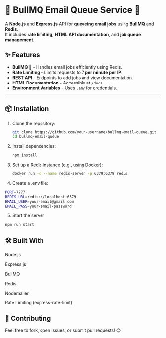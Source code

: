 # 🚀 BullMQ Email Queue Service 🐂

A **Node.js** and **Express.js** API for **queueing email jobs** using **BullMQ** and **Redis**.  
It includes **rate limiting**, **HTML API documentation**, and **job queue management**.

## ✨ Features
- **BullMQ 🐂** - Handles email jobs efficiently using Redis.
- **Rate Limiting** - Limits requests to **7 per minute per IP**.
- **REST API** - Endpoints to add jobs and view documentation.
- **HTML Documentation** - Accessible at `/docs`.
- **Environment Variables** - Uses `.env` for credentials.

---

## 📦 Installation

1. Clone the repository:
   ```sh
   git clone https://github.com/your-username/bullmq-email-queue.git
   cd bullmq-email-queue
   ```

2. Install dependencies:
   ```sh
   npm install
   ```

3. Set up a Redis instance (e.g., using Docker):
   ```sh
   docker run -d --name redis-server -p 6379:6379 redis
   ```
4. Create a .env file:
```sh
PORT=7777
REDIS_URL=redis://localhost:6379
EMAIL_USER=your-email@gmail.com
EMAIL_PASS=your-email-password
``` 

5. Start the server
```sh
npm run start
```

## 🛠 Built With
Node.js

Express.js

BullMQ

Redis

Nodemailer

Rate Limiting (express-rate-limit)


## 🙌 Contributing
Feel free to fork, open issues, or submit pull requests! 😊


